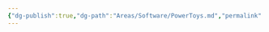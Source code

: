 ```yaml
---
{"dg-publish":true,"dg-path":"Areas/Software/PowerToys.md","permalink":"/areas/software/power-toys/","tags":["software"],"updated":"2024-10-21T23:31:08.129+01:00"}
---
```


